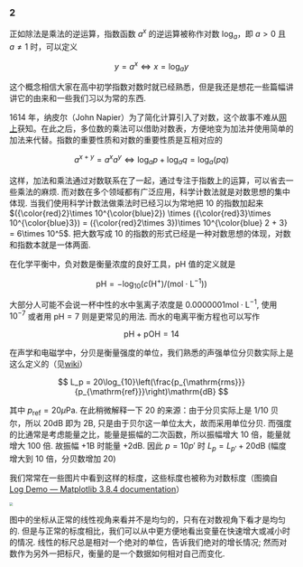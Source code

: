 ### 2

正如除法是乘法的逆运算，指数函数 $a^x$ 的逆运算被称作对数 $\log_a$，即 $a>0$ 且 $a\ne 1$ 时，可以定义

$$
y=a^x\Leftrightarrow x=\log_a y
$$

这个概念相信大家在高中初学指数对数时就已经熟悉，但是我还是想花一些篇幅讲讲它的由来和一些我们习以为常的东西.

1614 年，纳皮尔（John Napier）为了简化计算引入了对数，这个故事不难从<a href="https://zh.wikipedia.org/wiki/对数#历史">网上</a>获知。在此之后，多位数的乘法可以借助对数表，方便地变为加法并使用简单的加法来代替。指数的重要性质和对数的重要性质是互相对应的

$$
a^{x+y} = a^xa^y \Leftrightarrow \log_a p + \log_a q = \log_a(pq)
$$

这样，加法和乘法通过对数联系在了一起，通过专注于指数上的运算，可以省去一些乘法的麻烦. 而对数在多个领域都有广泛应用，科学计数法就是对数思想的集中体现. 当我们使用科学计数法做乘法时已经习以为常地把 $10$ 的指数加起来 $({\color{red}2}\times 10^{\color{blue}2}) \times ({\color{red}3}\times 10^{\color{blue}3}) = ({\color{red}2\times 3})\times 10^{\color{blue} 2 + 3} = 6\times 10^5$. 把大数写成 $10$ 的指数的形式已经是一种对数思想的体现，对数和指数本就是一体两面.

在化学平衡中，负对数是衡量浓度的良好工具，$\mathrm{pH}$ 值的定义就是

$$
\mathrm{pH} = -\log_{10}(c(\mathrm{H^+})/(\mathrm{mol\cdot L^{-1}}))
$$

大部分人可能不会说一杯中性的水中氢离子浓度是 $0.0000001\mathrm{mol\cdot L^{-1}}$, 使用 $10^{-7}$ 或者用 $\mathrm{pH} = 7$ 则是更常见的用法. 而水的电离平衡方程也可以写作

$$
\mathrm{pH}+\mathrm{pOH} = 14
$$

在声学和电磁学中，分贝是衡量强度的单位，我们熟悉的声强单位分贝数实际上是这么定义的（见<a href="https://zh.wikipedia.org/wiki/%E5%88%86%E8%B2%9D">wiki</a>）

$$
L_p = 20\log_{10}\left(\frac{p_{\mathrm{rms}}}{p_{\mathrm{ref}}}\right)\mathrm{dB}
$$

其中 $p_{\mathrm{ref}} = 20\mu\mathrm{Pa}$. 在此稍微解释一下 $20$ 的来源：由于分贝实际上是 $1/10$ 贝尔，所以 $20\mathrm{dB}$ 即为 $2\mathrm{B}$, 只是由于贝尔这一单位太大，故而采用单位分贝. 而强度的比通常是考虑能量之比，能量是振幅的二次函数，所以振幅增大 $10$ 倍，能量就增大 $100$ 倍. 故振幅 $+1\mathrm{B}$ 时能量 $+2\mathrm{dB}$. 因此 $p = 10p'$ 时 $L_p = L_{p'} + 20\mathrm{dB}$ (幅度增大到 $10$ 倍，分贝数增加 $20$)

我们常常在一些图片中看到这样的标度，这些标度也被称为对数标度（图摘自 [Log Demo — Matplotlib 3.8.4 documentation](https://matplotlib.org/stable/gallery/scales/log_demo.html#sphx-glr-gallery-scales-log-demo-py)）

<img src="https://matplotlib.org/stable/_images/sphx_glr_log_demo_001.png" style="zoom:40%;" />

图中的坐标从正常的线性视角来看并不是均匀的，只有在对数视角下看才是均匀的. 但是与正常的标度相比，我们可以从中更方便地看出变量在快速增大或减小时的情况. 线性的标尺总是相对一个绝对的单位，告诉我们绝对的增长情况; 然而对数作为另外一把标尺，衡量的是一个数据如何相对自己而变化.
